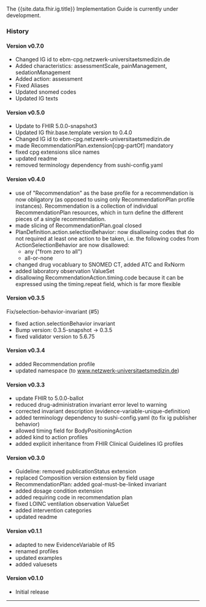 <div markdown="1" class="bg-info">

The {{site.data.fhir.ig.title}} Implementation Guide is currently under development.

</div>

### History


#### Version v0.7.0
- Changed IG id to ebm-cpg.netzwerk-universitaetsmedizin.de
- Added characteristics: assessmentScale, painManagement, sedationManagement
- Added action: assessment
- Fixed Aliases
- Updated snomed codes
- Updated IG texts

#### Version v0.5.0

- Update to FHIR 5.0.0-snapshot3
- Updated IG fhir.base.template version to 0.4.0
- Changed IG id to ebm-cpg.netzwerk-universitaetsmedizin.de
- made RecommendationPlan.extension[cpg-partOf] mandatory
- fixed cpg extensions slice names
- updated readme
- removed terminology dependency from sushi-config.yaml

#### Version v0.4.0

- use of "Recommendation" as the base profile for a recommendation is now
  obligatory (as opposed to using only RecommendationPlan profile
  instances). Recommendation is a collection of individual
  RecommendationPlan resources, which in turn define the different
  pieces of a single recommendation.
- made slicing of RecommendationPlan.goal closed
- PlanDefinition.action.selectionBehavior: now disallowing codes that do
    not required at least one action to be taken, i.e. the following codes
    from ActionSelectionBehavior are now disallowed:
    - any ("from zero to all")
    - all-or-none
- changed drug vocabluary to SNOMED CT, added ATC and RxNorm
- added laboratory observation ValueSet
- disallowing RecommendationAction.timing.code because it can be expressed
    using the timing.repeat field, which is far more flexible

#### Version v0.3.5

Fix/selection-behavior-invariant (#5)

* fixed action.selectionBehavior invariant
* Bump version: 0.3.5-snapshot → 0.3.5
* fixed validator version to 5.6.75

#### Version v0.3.4

- added Recommendation profile
- updated namespace (to www.netzwerk-universitaetsmedizin.de)

#### Version v0.3.3

- update FHIR to 5.0.0-ballot
- reduced drug-administration invariant error level to warning
- corrected invariant description (evidence-variable-unique-definition)
- added terminology dependency to sushi-config.yaml (to fix ig publisher behavior)
- allowed timing field for BodyPositioningAction
- added kind to action profiles
- added explicit inheritance from FHIR Clinical Guidelines IG profiles

#### Version v0.3.0

- Guideline: removed publicationStatus extension
- replaced Composition version extension by field usage
- RecommendationPlan: added goal-must-be-linked invariant
- added dosage condition extension
- added requiring code in recommendation plan
- fixed LOINC ventilation observation ValueSet
- added intervention categories
- updated readme

#### Version v0.1.1

- adapted to new EvidenceVariable of R5
- renamed profiles
- updated examples
- added valuesets


#### Version v0.1.0

- Initial release

---
